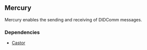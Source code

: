## Mercury
Mercury enables the sending and receiving of DIDComm messages.

### Dependencies
 - [Castor](../castor/README.md)
